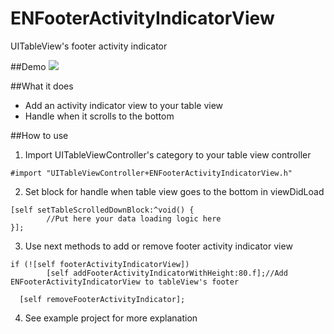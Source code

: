 ENFooterActivityIndicatorView
=============================

UITableView's footer activity indicator

##Demo
![](http://i.imgur.com/EVpes91.gif)

##What it does
* Add an activity indicator view to your table view
* Handle when it scrolls to the bottom

##How to use
1. Import UITableViewController's category to your table view controller
```objc
#import "UITableViewController+ENFooterActivityIndicatorView.h"
```
2. Set block for handle when table view goes to the bottom in viewDidLoad
```objc
[self setTableScrolledDownBlock:^void() {
        //Put here your data loading logic here
}];
```
3. Use next methods to add or remove footer activity indicator view
```objc
if (![self footerActivityIndicatorView])
        [self addFooterActivityIndicatorWithHeight:80.f];//Add ENFooterActivityIndicatorView to tableView's footer
```
```objc
  [self removeFooterActivityIndicator];
```
4. See example project for more explanation
